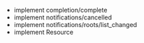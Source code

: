 - implement completion/complete
- implement notifications/cancelled
- implement notifications/roots/list_changed
- implement Resource
